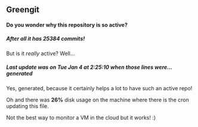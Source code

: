 ## Greengit

#### Do you wonder why this repository is so active?

##### After all it has 25384 commits!

But is it *really* active? Well...

##### Last update was on Tue Jan 4 at 2:25:10 when those lines were... generated

Yes, generated, because it certainly helps a lot to have such an active repo!

Oh and there was **26%** disk usage on the machine
where there is the cron updating this file.

Not the best way to monitor a VM in the cloud but it works! :)
